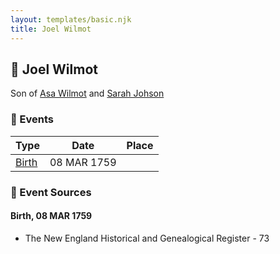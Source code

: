```yaml
---
layout: templates/basic.njk
title: Joel Wilmot
---
```

## 🔵 Joel Wilmot

Son of [Asa Wilmot](/people/1/15735504) and [Sarah Johson](/people/4/48968878)

### 📆 Events

Type | Date | Place
------ | ------ | ------
[Birth](#event-876d7c38-0ec6-4c18-8863-01d8a8abca87) | 08 MAR 1759 |

### 📰 Event Sources

#### <a id="event-876d7c38-0ec6-4c18-8863-01d8a8abca87"></a> Birth, 08 MAR 1759
* The New England Historical and Genealogical Register  - 73